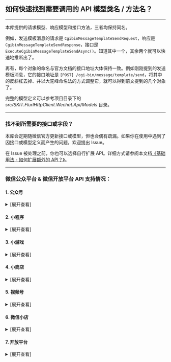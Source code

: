 ﻿## 如何快速找到需要调用的 API 模型类名 / 方法名？

---

本库提供的请求模型、响应模型和接口方法，三者均保持同名。

例如，发送模板消息的请求是 `CgibinMessageTemplateSendRequest`，响应是 `CgibinMessageTemplateSendResponse`，接口是 `ExecuteCgibinMessageTemplateSendAsync()`。知道其中一个，其余两个就可以快速地推断出了。

再有，每个对象的命名与官方文档的接口地址大体保持一致。例如刚刚提到的发送模板消息，它的接口地址是 `[POST] /cgi-bin/message/template/send`，将其中的反斜杠去掉、并以大驼峰命名法的方式调整它，就可以得到前文提到的几个对象了。

完整的模型定义可以参考项目目录下的 _src/SKIT.FlurlHttpClient.Wechat.Api/Models_ 目录。

---

### 找不到所需要的接口或字段？

本库会定期随微信官方更新接口或模型，但也会偶有疏漏。如果你在使用中遇到了因接口或模型定义而产生的问题，欢迎提出 Issue。

在 Issue 被处理之前，你也可以选择自行扩展 API。详细方式请参阅本文档[《基础用法 - 如何扩展额外的 API？》](./Basic_Extensions.md)。

---

### 微信公众平台 & 微信开放平台 API 支持情况：

#### 1. 公众号

<details>

<summary>[展开查看]</summary>

|     |         微信 API         |         备注         |
| :-: | :----------------------: | :------------------: |
|  √  |         基础功能         |                      |
|  √  |       OpenAPI 管理       |                      |
|  √  |        自定义菜单        |                      |
|  √  |       基础消息能力       |                      |
|  √  |         订阅通知         |                      |
|  √  |         客服消息         |                      |
|  √  |       微信网页开发       |                      |
|  √  |         素材管理         |                      |
|  √  |          草稿箱          |                      |
|  √  |         发布能力         |                      |
|  √  |     图文消息留言管理     |                      |
|  √  |         用户管理         |                      |
|  √  |         账号管理         |                      |
|  √  |         数据统计         |                      |
|  √  |         微信卡券         |                      |
|  √  |         微信门店         |                      |
|  √  |         微信小店         |                      |
|  √  |         智能接口         |                      |
|  ×  | <del>微信设备功能</del>  | 异构协议，需独立模块 |
|  √  |       微信一物一码       |                      |
|  √  |         微信发票         |                      |
|  √  |       微信非税缴费       |                      |
|  √  | 扫服务号二维码打开小程序 |                      |
|  √  |       微信就医助手       |                      |
|  √  |       微信长辈就医       |                      |

</details>

#### 2. 小程序

<details>

<summary>[展开查看]</summary>

|     |          微信 API          | 平台能力 |         备注         |
| :-: | :------------------------: | :------: | :------------------: |
|  √  |        接口调用凭证        |          |                      |
|  √  |        OpenAPI 管理        |          |                      |
|  √  |         小程序登录         |          |                      |
|  √  |          用户信息          |          |                      |
|  √  |   小程序码于与小程序链接   |          |                      |
|  √  |         小程序客服         |          |                      |
|  √  |          消息相关          |          |                      |
|  √  |         小程序安全         |          |                      |
|  √  |          数据分析          |          |                      |
|  √  |          硬件设备          |          |                      |
|  √  |          运维中心          |          |                      |
|  √  |          插件管理          |          |                      |
|  √  |           云开发           |          |                      |
|  √  |         附近小程序         |          |                      |
|  √  |     图像处理与文字识别     |          |                      |
|  √  |        微信红包封面        |          |                      |
|  √  |          即时配送          |          |                      |
|  √  |          物流助手          |          |                      |
|  √  |        微信服务市场        |          |                      |
|  √  |          生物认证          |          |                      |
|  √  |          微信客服          |          |                      |
|  ×  |      <del>广告</del>       |          | 异构协议，需独立模块 |
|  √  |         小程序评价         | 行业能力 |                      |
|  √  |         小程序评价         | 行业能力 |                      |
|  √  |    微信学生身份快速验证    | 行业能力 |                      |
|  √  |        微信物流服务        | 行业能力 |                      |
|  ×  |     <del>乘车码</del>      | 行业能力 |       _开发中_       |
|  √  |    小程序 B2B 门店助手     | 行业能力 |                      |
|  √  |         短剧小程序         | 行业能力 |                      |
|  ×  |   <del>小说小程序</del>    | 行业能力 |       _开发中_       |
|  √  |          购物订单          | 商业能力 |                      |
|  √  |          交易保障          | 商业能力 |                      |
|  √  |        小程序推广员        | 商业能力 |                      |
|  √  |          交易组件          | 商业能力 |                      |
|  √  |            卡券            | 商业能力 |                      |
|  √  |     小程序支付管理服务     | 商业能力 |                      |
|  √  |   小程序发货信息管理服务   | 商业能力 |                      |
|  √  | 微信小店合作账号小程序接口 | 商业能力 |                      |
|  √  |          多端能力          | 多端能力 |                      |
|  √  |          服务市场          | 服务市场 |                      |
|  √  |          城市服务          | 城市服务 |                      |

</details>

#### 3. 小游戏

<details>

<summary>[展开查看]</summary>

|     |   微信 API   | 备注 |
| :-: | :----------: | :--: |
|  √  |   虚拟支付   |      |
|  √  | 接口调用凭证 |      |
|  √  |     登录     |      |
|  √  | 游戏内容安全 |      |
|  √  |   开放数据   |
|  √  |   动态消息   |      |
|  √  |   小程序码   |      |
|  √  |  URL Scheme  |      |
|  √  |   URL Link   |      |
|  √  |   数据分析   |      |
|  √  |   用户信息   |      |
|  √  |    云开发    |      |
|  √  |   对局匹配   |      |
|  √  |   硬件设备   |      |
|  √  |     网络     |      |
|  √  |    帧同步    |      |
|  √  |   安全风控   |      |
|  √  |  Short Link  |      |
|  √  |   订阅消息   |      |

</details>

#### 4. 小商店

<details>

<summary>[展开查看]</summary>

|     |      微信 API      | 备注 |
| :-: | :----------------: | :--: |
|  √  |      开店接口      |      |
|  √  |    服务市场接口    |      |
|  √  | 接入商品前必需接口 |      |
|  √  |      SPU 接口      |      |
|  √  |      SKU 接口      |      |
|  √  |      订单接口      |      |
|  √  |      物流接口      |      |
|  √  |     优惠券接口     |      |
|  √  |      店铺接口      |      |
|  √  |      直播接口      |      |
|  √  |     小程序联盟     |      |

</details>

#### 5. 视频号

<details>

<summary>[展开查看]</summary>

|     |  微信 API  | 备注 |
| :-: | :--------: | :--: |
|  √  | 视频号小店 |      |
|  √  | 视频号助手 |      |
|  √  |  联盟带货  |      |
|  √  |  本地生活  |      |

</details>

#### 6. 微信小店

<details>

<summary>[展开查看]</summary>

|     |    微信 API    | 备注 |
| :-: | :------------: | :--: |
|  √  |    微信小店    |      |
|  √  |    合作账号    |      |
|  √  |    企业微信    |      |
|  √  | 小程序连接小店 |      |
|  √  |   罗盘商家版   |      |

</details>

#### 7. 开放平台

<details>

<summary>[展开查看]</summary>

|     |      微信 API       |        模块         |         备注         |
| :-: | :-----------------: | :-----------------: | :------------------: |
|  √  |    微信登录功能     | 移动应用 & 网站应用 |                      |
|  √  |   一次性订阅消息    |      移动应用       |                      |
|  √  | 第三方平台调用凭证  |     第三方平台      |                      |
|  √  |    授权帐号管理     |     第三方平台      |                      |
|  √  |    OpenAPI 管理     |     第三方平台      |                      |
|  √  |   第三方平台管理    |     第三方平台      |                      |
|  √  |  开放平台帐号管理   |     第三方平台      |                      |
|  √  |  代商家注册小程序   |     第三方平台      |                      |
|  √  |  代商家管理小程序   |     第三方平台      |                      |
|  √  | 小程序流量主代运营  |     第三方平台      |                      |
|  √  |  代商家管理公众号   |     第三方平台      |                      |
|  √  |    批量代云开发     |     第三方平台      |                      |
|  √  |    普通代云开发     |     第三方平台      |                      |
|  √  |     微信云托管      |     第三方平台      |                      |
|  √  |      服务平台       |      服务平台       |                      |
|  ×  | <del>硬件框架</del> |      硬件框架       | 异构协议，需独立模块 |

</details>
